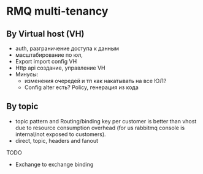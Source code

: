# RMQ multi-tenancy

## By Virtual host (VH)

- auth, разграничение доступа к данным
- масштабирование по юл,
- Export import config VH
- Http api создание, управление VH
- Минусы:
  - изменения очередей и тп как накатывать на все ЮЛ?
  - Config alter есть? Policy, генерация из кода

## By topic

- topic pattern and Routing/binding key per customer is better than vhost due to resource consumption overhead (for us rabbitmq console is internal/not exposed to customers).
- direct, topic, headers and fanout

TODO

- Exchange to exchange binding
